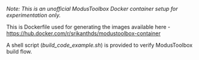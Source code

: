 *Note: This is an unofficial ModusToolbox Docker container setup for experimentation only.*

This is Dockerfile used for generating the images available here - https://hub.docker.com/r/srikanthds/modustoolbox-container

A shell script (*build_code_example.sh*) is provided to verify ModusToolbox build flow.
